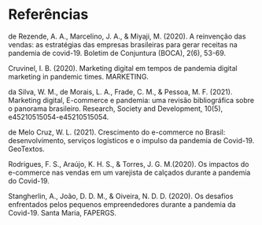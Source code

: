 # Referências

de Rezende, A. A., Marcelino, J. A., & Miyaji, M. (2020). A reinvenção das vendas: as estratégias das empresas brasileiras para gerar receitas na pandemia de covid-19. Boletim de Conjuntura (BOCA), 2(6), 53-69.

Cruvinel, I. B. (2020). Marketing digital em tempos de pandemia digital marketing in pandemic times. MARKETING.

da Silva, W. M., de Morais, L. A., Frade, C. M., & Pessoa, M. F. (2021). Marketing digital, E-commerce e pandemia: uma revisão bibliográfica sobre o panorama brasileiro. Research, Society and Development, 10(5), e45210515054-e45210515054.

de Melo Cruz, W. L. (2021). Crescimento do e-commerce no Brasil: desenvolvimento, serviços logísticos e o impulso da pandemia de Covid-19. GeoTextos.

Rodrigues, F. S., Araújo, K. H. S., & Torres, J. G. M.(2020). Os impactos do e-commerce nas vendas em um varejista de calçados durante a pandemia do Covid-19.

Stangherlin, A., João, D. D. M., & Oiveira, N. D. D. (2020). Os desafios enfrentados pelos pequenos empreendedores durante a pandemia da Covid-19. Santa Maria, FAPERGS.
